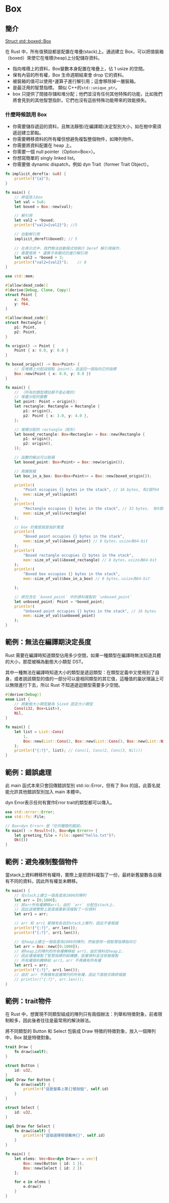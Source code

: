 # Box

## 簡介

[Struct std::boxed::Box](https://doc.rust-lang.org/std/boxed/struct.Box.html)

在 Rust 中，所有值預設都是配置在堆疊(stack)上。通過建立 Box，可以把值裝箱（boxed）來使它在堆積(heap)上分配儲存資料。

* 指向堆積上的資料，Box變數本身配置在堆疊上，佔 1 usize 的空間。
* 保有內容的所有權，Box 生命週期結束會 drop 它的資料。
* 被裝箱的值可以使用`*`運算子進行解引用；這會移除掉一層裝箱。
* 是最泛用的智慧指標。 類似 C++的`std::unique_ptr`。
* box 只提供了間接存儲和堆分配；他們並沒有任何其他特殊的功能，比如我們將會見到的其他智慧指針。它們也沒有這些特殊功能帶來的效能損失。

### 什麼時候該用 Box

* 你需要儲存遞迴的資料，且無法靜態(在編譯期)決定型別大小，如在樹中需須遞迴建立節點。
* 你需要轉移資料的所有權但想避免複製整個物件，如陣列物件。
* 你需要將資料配置在 heap 上。
* 你需要一個 null pointer（Option\<Box>）。
* 你想寫簡單的 singly linked list。
* 你需要做 dynamic dispatch，例如 dyn Trait（former Trait Object）。

```rust
fn implicit_deref(a: &u8) {
    println!("{a}");
}

fn main() {
    // 將值放入box
    let val = 5u8;
    let boxed = Box::new(val);

    // 解引用
    let val2 = *boxed;
    println!("val2={val2}"); //5

    // 自動解引用
    implicit_deref(&boxed); // 5
    
    // 在表示式中，我們無法自動隱式地執行 Deref 解引用操作，
    // 需要使用 * 運算子來顯式的進行解引用
    let val2 = *boxed + 3;
    println!("val2={val2}");    // 8
}
```

```rust
use std::mem;

#[allow(dead_code)]
#[derive(Debug, Clone, Copy)]
struct Point {
    x: f64,
    y: f64,
}

#[allow(dead_code)]
struct Rectangle {
    p1: Point,
    p2: Point,
}

fn origin() -> Point {
    Point { x: 0.0, y: 0.0 }
}

fn boxed_origin() -> Box<Point> {
    // 在堆積上分配這個點（point），並返回一個指向它的指標
    Box::new(Point { x: 0.0, y: 0.0 })
}

fn main() {
    // （所有的類型標註都不是必需的）
    // 堆疊分配的變數
    let point: Point = origin();
    let rectangle: Rectangle = Rectangle {
        p1: origin(),
        p2: Point { x: 3.0, y: 4.0 },
    };

    // 堆積分配的 rectangle（矩形）
    let boxed_rectangle: Box<Rectangle> = Box::new(Rectangle {
        p1: origin(),
        p2: origin(),
    });

    // 函數的輸出可以裝箱
    let boxed_point: Box<Point> = Box::new(origin());

    // 兩層裝箱
    let box_in_a_box: Box<Box<Point>> = Box::new(boxed_origin());

    println!(
        "Point occupies {} bytes in the stack", // 16 bytes, 有2個f64
        mem::size_of_val(&point)
    );
    println!(
        "Rectangle occupies {} bytes in the stack", // 32 bytes， 有4個f64
        mem::size_of_val(&rectangle)    
    );

    // box 的寬度就是指針寬度
    println!(
        "Boxed point occupies {} bytes in the stack",   
        mem::size_of_val(&boxed_point) // 8 bytes，usize為64-bit
    );
    println!(
        "Boxed rectangle occupies {} bytes in the stack", 
        mem::size_of_val(&boxed_rectangle) // 8 bytes，usize為64-bit
    );
    println!(
        "Boxed box occupies {} bytes in the stack", 
        mem::size_of_val(&box_in_a_box) // 8 bytes，usize為64-bit

    );

    // 將包含在 `boxed_point` 中的資料複製到 `unboxed_point`
    let unboxed_point: Point = *boxed_point;
    println!(
        "Unboxed point occupies {} bytes in the stack", // 16 bytes
        mem::size_of_val(&unboxed_point)
    );
}

```

## 範例：無法在編譯期決定長度

Rust 需要在編譯時知道類型佔用多少空間，如果一種類型在編譯時無法知道具體的大小，那麼被稱為動態大小類型 DST。

其中一種無法在編譯時知道大小的類型是遞迴類型：在類型定義中又使用到了自身，或者說該類型的值的一部分可以是相同類型的其它值，這種值的巢狀理論上可以無限進行下去，所以 Rust 不知道遞迴類型需要多少空間。

```rust
#[derive(Debug)]
enum List {
    // 將動態大小類型變為 Sized 固定大小類型
    Cons(i32, Box<List>),
    Nil,
}

fn main() {
    let list = List::Cons(
        1,
        Box::new(List::Cons(2, Box::new(List::Cons(3, Box::new(List::Nil))))),
    );
    println!("{:?}", list); // Cons(1, Cons(2, Cons(3, Nil)))
}
```

## 範例：錯誤處理

此 main 函式本來只會回傳錯誤型別 std::io::Error，但有了 Box 的話，此簽名就能允許其他錯誤型別加入 main 本體中。

dyn Error表示任何有實作Error trait的類型都可以傳入。

```rust
use std::error::Error;
use std::fs::File;

// Box<dyn Error> 是「任何種類的錯誤」
fn main() -> Result<(), Box<dyn Error>> {
    let greeting_file = File::open("hello.txt")?;
    Ok(())
}
```

## 範例：避免複制整個物件

當stack上資料轉移所有權時，實際上是把資料複製了一份，最終新舊變數各自擁有不同的資料，因此所有權並未轉移。

```rust
fn main() {
    // 在stack上建立一個長度為1000的陣列
    let arr = [0;1000];
    // 將arr所有權轉移arr1，由於 `arr` 分配在stack上，
    // 因此這裡實際上是直接重新深複製了一份資料
    let arr1 = arr;

    // arr 和 arr1 都擁有各自的stack上陣列，因此不會報錯
    println!("{:?}", arr.len());
    println!("{:?}", arr1.len());

    // 在heap上建立一個長度為1000的陣列，然後使用一個智慧指標指向它
    let arr = Box::new([0;1000]);
    // 將heap上的陣列的所有權轉移給 arr1，由於資料在heap上，
    // 因此僅僅複製了智慧指標的結構體，底層資料並沒有被複製
    // 所有權順利轉移給 arr1，arr 不再擁有所有權
    let arr1 = arr;
    println!("{:?}", arr1.len());
    // 由於 arr 不再擁有底層陣列的所有權，因此下面程式碼將報錯
    // println!("{:?}", arr.len());
}
```

## 範例：trait物件

在 Rust 中，想實現不同類型組成的陣列只有兩個辦法：列舉和特徵對象，前者限制較多，因此後者往往是最常用的解決辦法。

將不同類型的 Button 和 Select 包裝成 Draw 特徵的特徵對象，放入一個陣列中，Box 就是特徵對象。

```rust
trait Draw {
    fn draw(&self);
}

struct Button {
    id: u32,
}
impl Draw for Button {
    fn draw(&self) {
        println!("這是螢幕上第{}號按鈕", self.id)
    }
}

struct Select {
    id: u32,
}

impl Draw for Select {
    fn draw(&self) {
        println!("這個選擇框很難用{}", self.id)
    }
}

fn main() {
    let elems: Vec<Box<dyn Draw>> = vec![
        Box::new(Button { id: 1 }), 
        Box::new(Select { id: 2 })
    ];

    for e in elems {
        e.draw()
    }
}
```
